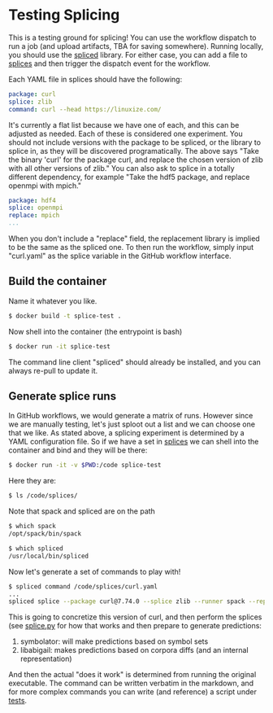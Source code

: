 # Testing Splicing

This is a testing ground for splicing! You can use the workflow dispatch to run
a job (and upload artifacts, TBA for saving somewhere). Running locally, you should use the [spliced](https://github.com/buildsi/spliced)
library. For either case, you can add a file to [splices](splices) and then trigger the dispatch
event for the workflow. 

Each YAML file in splices should have the following:

```yaml
package: curl
splice: zlib
command: curl --head https://linuxize.com/
```

It's currently a flat list because we have one of each, and this can be adjusted as needed.
Each of these is considered one experiment. You should not include versions with the package
to be spliced, or the library to splice in, as they will be discovered programatically.
The above says "Take the binary 'curl' for the package curl, and replace the chosen version of
zlib with all other versions of zlib." You can also ask to splice in a totally different dependency,
for example "Take the hdf5 package, and replace openmpi with mpich." 

```yaml
package: hdf4
splice: openmpi
replace: mpich
...
```
When you don't include a "replace" field, the replacement library is implied to be the same as the spliced one.
To then run the workflow, simply input "curl.yaml" as the splice variable in the GitHub
workflow interface.

## Build the container

Name it whatever you like.

```bash
$ docker build -t splice-test .
```

Now shell into the container (the entrypoint is bash)

```bash
$ docker run -it splice-test
```

The command line client "spliced" should already be installed, and you can always re-pull to update it.

## Generate splice runs

In GitHub workflows, we would generate a matrix of runs. However since we are manually testing, let's just sploot out a list and we can
choose one that we like. As stated above, a splicing experiment is determined by a YAML configuration file. So if we have a set in [splices](splices)
we can shell into the container and bind and they will be there:

```bash
$ docker run -it -v $PWD:/code splice-test
```

Here they are:

```bash
$ ls /code/splices/
```

Note that spack and spliced are on the path

```bash
$ which spack
/opt/spack/bin/spack

$ which spliced
/usr/local/bin/spliced
```

Now let's generate a set of commands to play with!

```bash
$ spliced command /code/splices/curl.yaml
...
spliced splice --package curl@7.74.0 --splice zlib --runner spack --replace zlib --experiment curl curl --head https://linuxize.com/
```

This is going to concretize this version of curl, and then perform the splices (see [splice.py](splice.py) for how that works
and then prepare to generate predictions:

1. symbolator: will make predictions based on symbol sets
2. libabigail: makes predictions based on corpora diffs (and an internal representation)

And then the actual "does it work" is determined from running the original executable. The command
can be written verbatim in the markdown, and for more complex commands you can write (and reference) a script
under [tests](tests).
